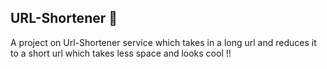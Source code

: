 ## URL-Shortener  :battery:


A project on Url-Shortener service which takes in a long url and reduces it to a short url which takes less space and looks cool !!

